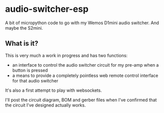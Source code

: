 # audio-switcher-esp
A bit of micropython code to go with my Wemos D1mini audio switcher. And maybe the S2mini.

## What is it?
This is very much a work in progress and has two functions:

- an interface to control the audio switcher circuit for my pre-amp when a button is pressed
- a means to provide a completely pointless web remote control interface for that audio switcher

It's also a first attempt to play with websockets.

I'll post the circuit diagram, BOM and gerber files when I've confirmed that the circuit I've designed actually works.
